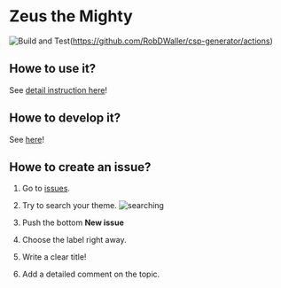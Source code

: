 # Zeus the Mighty
![Build and Test](https://github.com/maxkarpenko/Zeus/actions/workflows/Build%20and%20Test/badge.svg)(https://github.com/RobDWaller/csp-generator/actions)

## Howe to use it?
See [detail instruction here](https://github.com/Kovalevskyi-Academy/AcademyWiki/wiki/General:-Zeus-XX)!

## Howe to develop it?
See [here](/toDevs/building.md)!

## Howe to create an issue?
1. Go to [issues](https://github.com/Kovalevskyi-Academy/Zeus/issues).
2. Try  to search your theme.
![searching](/pictures/search.png)

3. Push the bottom **New issue**
4. Choose the label right away.
5. Write a clear title! 
6. Add a detailed comment on the topic. 
